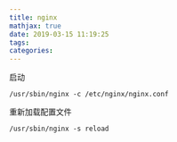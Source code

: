 ```yaml
---
title: nginx
mathjax: true
date: 2019-03-15 11:19:25
tags:
categories:
---
```


启动

    /usr/sbin/nginx -c /etc/nginx/nginx.conf

重新加载配置文件

    /usr/sbin/nginx -s reload